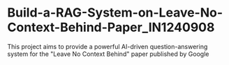 # Build-a-RAG-System-on-Leave-No-Context-Behind-Paper_IN1240908
This project aims to provide a powerful AI-driven question-answering system for the "Leave No Context Behind" paper published by Google
